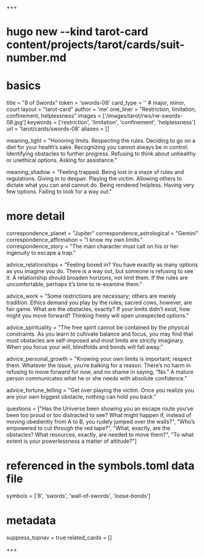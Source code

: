 +++
# hugo new --kind tarot-card content/projects/tarot/cards/suit-number.md
# basics
title     		 = "8 of Swords"
token					 = 'swords-08'
card_type			 = '' # major, minor, court
layout				 = "tarot-card"
author    		 = 'me'
one_liner 		 = "Restriction, limitation, confinement, helplessness"
images				 = ['/images/tarot/rws/rw-swords-08.jpg']
keywords			 = ['restriction', 'limitation', 'confinement', 'helplessness']
url						 = 'tarot/cards/swords-08'
aliases				 = []

meaning_light  = "Honoring limits. Respecting the rules. Deciding to go on a diet for your health’s sake. Recognizing you cannot always be in control. Identifying obstacles to further progress. Refusing to think about unhealthy or unethical options. Asking for assistance."

meaning_shadow = "Feeling trapped. Being lost in a maze of rules and regulations. Giving in to despair. Playing the victim. Allowing others to dictate what you can and cannot do. Being rendered helpless. Having very few options. Failing to look for a way out."

# more detail
correspondence_planet 			= "Jupiter"
correspondence_astrological = "Gemini"
correspondence_affirmation  = "I know my own limits."
correspondence_story 				= "The main character must call on his or her ingenuity to escape a trap."

advice_relationships 	 = "Feeling boxed in? You have exactly as many options as you imagine you do. There is a way out, but someone is refusing to see it. A relationship should broaden horizons, not limit them. If the rules are uncomfortable, perhaps it’s time to re-examine them."

advice_work 					 = "Some restrictions are necessary; others are merely tradition. Ethics demand you play by the rules; sacred cows, however, are fair game. What are the obstacles, exactly? If your limits didn’t exist, how might you move forward? Thinking freely will open unexpected options."

advice_spirituality 	 = "The free spirit cannot be contained by the physical constraints. As you learn to cultivate balance and focus, you may find that most obstacles are self-imposed and most limits are strictly imaginary. When you focus your will, blindfolds and bonds will fall away."

advice_personal_growth = "Knowing your own limits is important; respect them. Whatever the issue, you’re balking for a reason. There’s no harm in refusing to move forward for now, and no shame in saying, “No.” A mature person communicates what he or she needs with absolute confidence."

advice_fortune_telling = "Get over playing the victim. Once you realize you are your own biggest obstacle, nothing can hold you back."

questions	= ["Has the Universe been showing you an escape route you’ve been too proud or too distracted to see? What might happen if, instead of moving obediently from A to B, you rudely jumped over the walls?", "Who’s empowered to cut through the red tape?", "What, exactly, are the obstacles? What resources, exactly, are needed to move them?", "To what extent is your powerlessness a matter of attitude?"]

# referenced in the symbols.toml data file
symbols	  = ['8', 'swords', 'wall-of-swords', 'loose-bonds']

# metadata
suppress_topnav = true
related_cards 	= []

+++